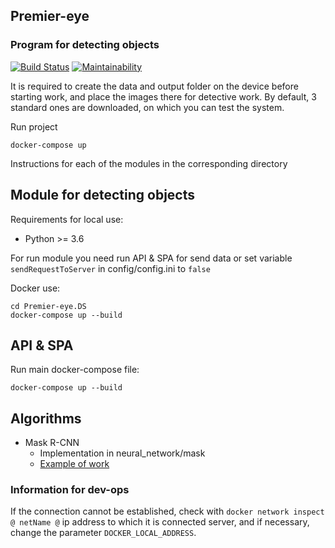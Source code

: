 


## Premier-eye
### Program for detecting objects

[![Build Status](https://travis-ci.org/Sapfir0/web-premier-eye.svg?branch=master)](https://travis-ci.org/Sapfir0/web-premier-eye)
[![Maintainability](https://api.codeclimate.com/v1/badges/ef55c9ea14c7f84c57ef/maintainability)](https://codeclimate.com/github/Sapfir0/premier-eye/maintainability)

It is required to create the data and output folder on the device before starting work, and place the images there for detective work.
By default, 3 standard ones are downloaded, on which you can test the system.

Run project

    docker-compose up

Instructions for each of the modules in the corresponding directory



## Module for detecting objects

Requirements for local use:
- Python >= 3.6

For run module you need run API & SPA for send data or set 
variable `sendRequestToServer` in config/config.ini to `false`

Docker use:

    cd Premier-eye.DS
    docker-compose up --build

## API & SPA

Run main docker-compose file:

    docker-compose up --build



## Algorithms

* Mask R-CNN
    * Implementation in neural_network/mask
    * [Example of work](https://yadi.sk/d/TgdGg0hRAFxS8g)

 


### Information for dev-ops

If the connection cannot be established, check with `docker network inspect @ netName @` ip address to which it is connected
server, and if necessary, change the parameter `DOCKER_LOCAL_ADDRESS`.